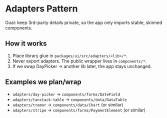 # Adapters Pattern

Goal: keep 3rd-party details private, so the app only imports stable, skinned components.

## How it works

1. Place library glue in `packages/ui/src/adapters/<lib>/*`.
2. Never export adapters. The public wrapper lives in `components/*`.
3. If we swap DayPicker → another lib later, the app stays unchanged.

## Examples we plan/wrap

- `adapters/day-picker` → `components/forms/DateField`
- `adapters/tanstack-table` → `components/data/DataTable`
- `adapters/tremor` → `components/data/Chart` (or similar)
- `adapters/stripe` → `components/forms/PaymentElement` (or similar)
